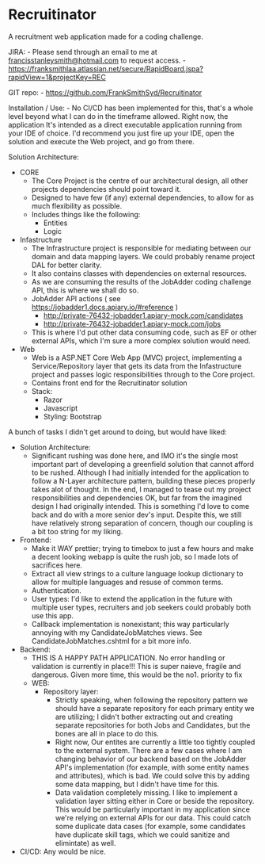 # Recruitinator
A recruitment web application made for a coding challenge.

JIRA:
    - Please send through an email to me at francisstanleysmith@hotmail.com to request access.
    - https://franksmithlaa.atlassian.net/secure/RapidBoard.jspa?rapidView=1&projectKey=REC
    
GIT repo:
    - https://github.com/FrankSmithSyd/Recruitinator
	
Installation / Use:
	- No CI/CD has been implemented for this, that's a whole level beyond what I can do in the timeframe allowed. Right now, the application It's intended as a direct executable application running from your IDE of choice. I'd recommend you just fire up your IDE, open the solution and execute the Web project, and go from there.


Solution Architecture:
- CORE
	- The Core Project is the centre of our architectural design, all other projects dependencies should point toward it.
	- Designed to have few (if any) external dependencies, to allow for as much flexibility as possible.
	- Includes things like the following:
		- Entities
		- Logic
- Infastructure 
	- The Infrastructure project is responsible for mediating between our domain and data mapping layers. We could probably rename project DAL for better clarity.
	- It also contains classes with dependencies on external resources. 
	- As we are consuming the results of the JobAdder coding challenge API, this is where we shall do so.
	- JobAdder API actions ( see  https://jobadder1.docs.apiary.io/#reference )
		- http://private-76432-jobadder1.apiary-mock.com/candidates
		- http://private-76432-jobadder1.apiary-mock.com/jobs
	- This is where I'd put other data consuming code, such as EF or other external APIs, which I'm sure a more complex solution would need.
- Web
	- Web is a ASP.NET Core Web App (MVC) project, implementing a Service/Repository layer that gets its data from the Infastructure project and passes logic responsibilities through to the Core project.
	- Contains front end for the Recruitinator solution
	- Stack:
		- Razor
		- Javascript
		- Styling: Bootstrap
		
A bunch of tasks I didn't get around to doing, but would have liked:

- Solution Architecture:
	- Significant rushing was done here, and IMO it's the single most important part of developing a greenfield solution that cannot afford to be rushed. Although I had initially intended for the application to follow a N-Layer architecture pattern, building these pieces properly takes alot of thought. In the end, I managed to tease out my project responsibilities and dependencies OK, but far from the imagined design I had originally intended. This is something I'd love to come back and do with a more senior dev's input. Despite this, we still have relatively strong separation of concern, though our coupling is a bit too string for my liking.
- Frontend:
	- Make it WAY prettier; trying to timebox to just a few hours and make a decent looking webapp is quite the rush job, so I made lots of sacrifices here.
	- Extract all view strings to a culture language lookup dictionary to allow for multiple languages and resuse of common terms.
	- Authentication. 
	- User types: I'd like to extend the application in the future with multiple user types, recruiters and job seekers could probably both use this app.
	- Callback implementation is nonexistant; this way particularly annoying with my CandidateJobMatches views. See CandidateJobMatches.cshtml for a bit more info.
- Backend:
	- THIS IS A HAPPY PATH APPLICATION. No error handling or validation is currently in place!!! This is super naieve, fragile and dangerous. Given more time, this would be the no1. priority to fix
	- WEB:
		- Repository layer: 
			- Strictly speaking, when following the repository pattern we should have a separate repository for each primary entity we are utilizing; I didn't bother extracting out and creating separate repositories for both Jobs and Candidates, but the bones are all in place to do this.
			- Right now, Our entites are currently a little too tightly coupled to the external system. There are a few cases where I am changing behavior of our backend based on the JobAdder API's implementation (for example, with some entity names and attributes), which is bad. We could solve this by adding some data mapping, but I didn't have time for this.
			- Data validation completely missing. I like to implement a validation layer sitting either in Core or beside the repository. This would be particularly important in my application since we're relying on external APIs for our data. This could catch some duplicate data cases (for example, some candidates have duplicate skill tags, which we could sanitize and elimintate) as well.
- CI/CD: Any would be nice.
